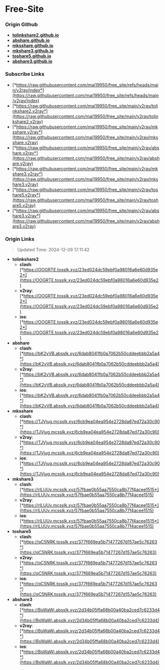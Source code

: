 # Free-Site

### Origin Github

- [**tolinkshare2.github.io**](https://github.com/tolinkshare2/tolinkshare2.github.io)
- [**abshare.github.io**](https://github.com/abshare/abshare.github.io)
- [**mksshare.github.io**](https://github.com/mksshare/mksshare.github.io)
- [**mkshare3.github.io**](https://github.com/mkshare3/mkshare3.github.io)
- [**toshare5.github.io**](https://github.com/toshare5/toshare5.github.io)
- [**abshare3.github.io**](https://github.com/abshare3/abshare3.github.io)

### Subscribe Links

- [*https://raw.githubusercontent.com/mai19950/free_site/refs/heads/main/v2ray/index*](https://raw.githubusercontent.com/mai19950/free_site/refs/heads/main/v2ray/index)
- [*https://raw.githubusercontent.com/mai19950/free_site/main/v2ray/tolinkshare2.v2ray*](https://raw.githubusercontent.com/mai19950/free_site/main/v2ray/tolinkshare2.v2ray)
- [*https://raw.githubusercontent.com/mai19950/free_site/main/v2ray/mksshare.v2ray*](https://raw.githubusercontent.com/mai19950/free_site/main/v2ray/mksshare.v2ray)
- [*https://raw.githubusercontent.com/mai19950/free_site/main/v2ray/abshare.v2ray*](https://raw.githubusercontent.com/mai19950/free_site/main/v2ray/abshare.v2ray)
- [*https://raw.githubusercontent.com/mai19950/free_site/main/v2ray/mkshare3.v2ray*](https://raw.githubusercontent.com/mai19950/free_site/main/v2ray/mkshare3.v2ray)
- [*https://raw.githubusercontent.com/mai19950/free_site/main/v2ray/toshare5.v2ray*](https://raw.githubusercontent.com/mai19950/free_site/main/v2ray/toshare5.v2ray)
- [*https://raw.githubusercontent.com/mai19950/free_site/main/v2ray/abshare3.v2ray*](https://raw.githubusercontent.com/mai19950/free_site/main/v2ray/abshare3.v2ray)

### Origin Links

> Updated Time: 2024-12-09 17:11:42

- **tolinkshare2**
  - **clash**: [*https://OOGRTE.tosslk.xyz/23ed024dc59ebf0a98016a6e60d935e2*](https://OOGRTE.tosslk.xyz/23ed024dc59ebf0a98016a6e60d935e2)
  - **v2ray**: [*https://OOGRTE.tosslk.xyz/23ed024dc59ebf0a98016a6e60d935e2*](https://OOGRTE.tosslk.xyz/23ed024dc59ebf0a98016a6e60d935e2)
  - **ios**: [*https://OOGRTE.tosslk.xyz/23ed024dc59ebf0a98016a6e60d935e2*](https://OOGRTE.tosslk.xyz/23ed024dc59ebf0a98016a6e60d935e2)
- **abshare**
  - **clash**: [*https://bK2vVB.absslk.xyz/6dab8041fb0a7062b50cddeebbb2a5a4*](https://bK2vVB.absslk.xyz/6dab8041fb0a7062b50cddeebbb2a5a4)
  - **v2ray**: [*https://bK2vVB.absslk.xyz/6dab8041fb0a7062b50cddeebbb2a5a4*](https://bK2vVB.absslk.xyz/6dab8041fb0a7062b50cddeebbb2a5a4)
  - **ios**: [*https://bK2vVB.absslk.xyz/6dab8041fb0a7062b50cddeebbb2a5a4*](https://bK2vVB.absslk.xyz/6dab8041fb0a7062b50cddeebbb2a5a4)
- **mksshare**
  - **clash**: [*https://TJVjug.mcsslk.xyz/6cb9ea04ea954e2728da87ed72a30c90*](https://TJVjug.mcsslk.xyz/6cb9ea04ea954e2728da87ed72a30c90)
  - **v2ray**: [*https://TJVjug.mcsslk.xyz/6cb9ea04ea954e2728da87ed72a30c90*](https://TJVjug.mcsslk.xyz/6cb9ea04ea954e2728da87ed72a30c90)
  - **ios**: [*https://TJVjug.mcsslk.xyz/6cb9ea04ea954e2728da87ed72a30c90*](https://TJVjug.mcsslk.xyz/6cb9ea04ea954e2728da87ed72a30c90)
- **mkshare3**
  - **clash**: [*https://rlLUUv.mcsslk.xyz/57fbae0b55aa7550ca8b77f4acee1515*](https://rlLUUv.mcsslk.xyz/57fbae0b55aa7550ca8b77f4acee1515)
  - **v2ray**: [*https://rlLUUv.mcsslk.xyz/57fbae0b55aa7550ca8b77f4acee1515*](https://rlLUUv.mcsslk.xyz/57fbae0b55aa7550ca8b77f4acee1515)
  - **ios**: [*https://rlLUUv.mcsslk.xyz/57fbae0b55aa7550ca8b77f4acee1515*](https://rlLUUv.mcsslk.xyz/57fbae0b55aa7550ca8b77f4acee1515)
- **toshare5**
  - **clash**: [*https://qC5NRK.tosslk.xyz/377f669ea5b71477267d157ae5c76263*](https://qC5NRK.tosslk.xyz/377f669ea5b71477267d157ae5c76263)
  - **v2ray**: [*https://qC5NRK.tosslk.xyz/377f669ea5b71477267d157ae5c76263*](https://qC5NRK.tosslk.xyz/377f669ea5b71477267d157ae5c76263)
  - **ios**: [*https://qC5NRK.tosslk.xyz/377f669ea5b71477267d157ae5c76263*](https://qC5NRK.tosslk.xyz/377f669ea5b71477267d157ae5c76263)
- **abshare3**
  - **clash**: [*https://BsWaWi.absslk.xyz/2d34b05ffa68b00a40ba2ced7c6233d4*](https://BsWaWi.absslk.xyz/2d34b05ffa68b00a40ba2ced7c6233d4)
  - **v2ray**: [*https://BsWaWi.absslk.xyz/2d34b05ffa68b00a40ba2ced7c6233d4*](https://BsWaWi.absslk.xyz/2d34b05ffa68b00a40ba2ced7c6233d4)
  - **ios**: [*https://BsWaWi.absslk.xyz/2d34b05ffa68b00a40ba2ced7c6233d4*](https://BsWaWi.absslk.xyz/2d34b05ffa68b00a40ba2ced7c6233d4)
